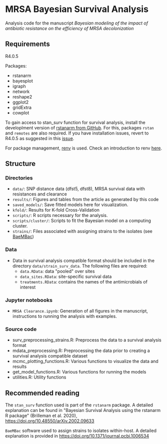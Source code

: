 # MRSA Bayesian Survival Analysis

Analysis code for the manuscript *Bayesian modeling of the impact of antibiotic resistance on the efficiency of MRSA decolonization*


## Requirements

R4.0.5 

Packages:
- rstanarm
- bayesplot
- igraph
- network
- reshape2
- ggplot2
- gridExtra
- cowplot

To gain access to stan_surv function for survival analysis, install the developlment version of [rstanarm from GitHub](https://github.com/stan-dev/rstanarm). For this, packages `rstan` and `remotes` are also required. If you have installation issues, revert to R4.0.5 as suggested in this [issue](https://github.com/stan-dev/rstanarm/issues/500#issuecomment-1203904085).

For package management, [renv](https://rstudio.github.io/renv/index.html) is used. Check an introduction to renv [here](https://rstudio.github.io/renv/articles/renv.html).

## Structure

### Directories
- `data/`: SNP distance data (dfst5, dfst8), MRSA survival data with resistances and clearance
- `results/`: Figures and tables from the article as generated by this code
- `saved_models/`: Save fitted models here for visualization.
- `kfold/`: Results for K-fold Cross-Validation
- `scripts/`: R scripts necessary for the analysis.
- `scripts/cluster/`: Scripts to fit the Bayesian model on a computing cluster.
- `strains/`: Files associated with assigning strains to the isolates (see [BaeMBac](https://github.com/mjarvenpaa/bacterial-colonization-model))


### Data
- Data in survival analysis compatible format should be included in the directory `data/strain_surv_data`. The following files are required:
    - `data.RData`: data "pooled" over sites
    - `data_sites.RData`: site-specific survival data
    - `treatments.RData`: contains the names of the antimicrobials of interest

### Jupyter notebooks
- `MRSA Clearance.ipynb`: Generation of all figures in the manuscript, instructions to running the analysis with examples.

### Source code
- surv_preprocessing_strains.R: Preprocess the data to a survival analysis format
- mdata_preprocessing.R: Preprocessing the data prior to creating a survival analysis compatible dataset
- mcmc_plotting_functions.R: Various functions to visualize the data and results
- get_model_functions.R: Various functions for running the models 
- utilities.R: Utility functions

## Recommended reading

The `stan_surv` function used is part of the `rstanarm` package. A detailed explanation can be found in "Bayesian Survival Analysis using the rstanarm R package" (Brilleman et al. 2020),  	
https://doi.org/10.48550/arXiv.2002.09633

`BaeMBac` software used to assign strains to isolates within-host. A detailed explanation is provided in https://doi.org/10.1371/journal.pcbi.1006534

